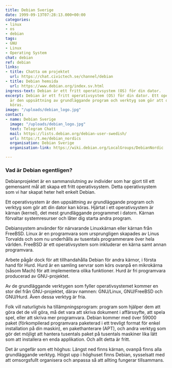 ```yaml
---
title: Debian Sverige
date: 1999-09-13T07:28:13.000+00:00
categories:
- linux
- os
- debian
tags:
- GNU
- Linux
- Operating System
chat: debian
ref: debian
links:
- title: Chatta om projektet
  url: https://chat.civictech.se/channel/debian
- title: Debian hemsida
  url: https://www.debian.org/index.sv.html
ingress-text: Debian är ett fritt operativsystem (OS) för din dator.
excerpt: Debian är ett fritt operativsystem (OS) för din dator. Ett operativsystem
  är den uppsättning av grundläggande program och verktyg som gör att din dator kan
  köras.
image: "/uploads/debian_logo.jpg"
contact:
- name: Debian Sverige
  image: "/uploads/debian_logo.jpg"
  text: Telegram Chatt
  mail: https://lists.debian.org/debian-user-swedish/
  url: https:/t.me/debian_nordics
  organisation: Debian Sverige
  organisation-link: https://wiki.debian.org/LocalGroups/DebianNordic

---
```

### Vad är Debian egentligen?

Debianprojektet är en sammanslutning av individer som har gjort till ett gemensamt mål att skapa ett fritt operativsystem. Detta operativsystem som vi har skapat heter helt enkelt Debian.

Ett operativsystem är den uppsättning av grundläggande program och verktyg som gör att din dator kan köras. Hjärtat i ett operativsystem är kärnan (kernel), det mest grundläggande programmet i datorn. Kärnan förvaltar systemresurser och låter dig starta andra program.

Debiansystem använder för närvarande Linuxkärnan eller kärnan från FreeBSD. Linux är en programvara som ursprungligen skapades av Linus Torvalds och som nu underhålls av tusentals programmerare över hela världen. FreeBSD är ett operativsystem som inkluderar en kärna samt annan programvara.

Arbete pågår dock för att tillhandahålla Debian för andra kärnor, i första hand för Hurd. Hurd är en samling servrar som körs ovanpå en mikrokärna (såsom Mach) för att implementera olika funktioner. Hurd är fri programvara producerad av GNU-projektet.

Av de grundläggande verktygen som fyller operativsystemet kommer en stor del från GNU-projektet, därav namnen: GNU/Linux, GNU/FreeBSD och GNU/Hurd. Även dessa verktyg är fria.

Folk vill naturligtvis ha tillämpningsprogram: program som hjälper dem att göra det de vill göra, må det vara att skriva dokument i affärssyfte, att spela spel, eller att skriva mer programvara. Debian kommer med över 59000 paket (förkompilerad programvara paketerad i ett trevligt format för enkel installation på din maskin), en pakethanterare (APT), och andra verktyg som gör det möjligt att hantera tusentals paket på tusentals maskiner lika lätt som att installera en enda applikation. Och allt detta är fritt.

Det är ungefär som ett höghus: Längst ned finns kärnan, ovanpå finns alla grundläggande verktyg. Högst upp i höghuset finns Debian, sysselsatt med att omsorgsfullt organisera och anpassa så att allting fungerar tillsammans.